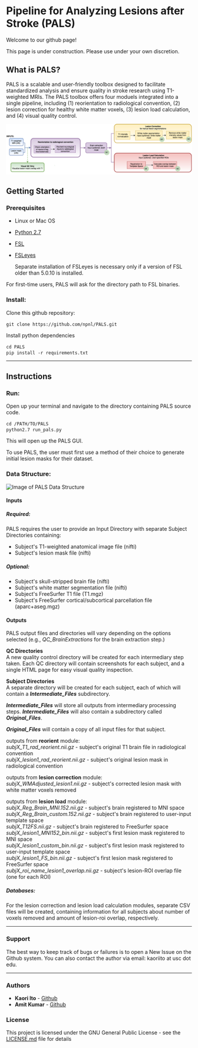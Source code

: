 # Pipeline for Analyzing Lesions after Stroke (PALS) #


Welcome to our github page!

This page is under construction. Please use under your own discretion.

## What is PALS?

PALS is a scalable and user-friendly toolbox designed to facilitate standardized analysis and ensure quality in stroke research using T1-weighted MRIs. The PALS toolbox offers four moduels integrated into a single pipeline, including (1) reorientation to radiological convention, (2) lesion correction for healthy white matter voxels, (3) lesion load calculation, and (4) visual quality control.

![Image of PALS Data Structure](images/pipeline.png)

## Getting Started

### Prerequisites

* Linux or Mac OS

* [Python 2.7](https://www.python.org/download/releases/2.7/)

* [FSL](https://fsl.fmrib.ox.ac.uk/fsl/fslwiki/FslInstallation)

* [FSLeyes](https://fsl.fmrib.ox.ac.uk/fsl/fslwiki/FSLeyes)

  Separate installation of FSLeyes is necessary only if a version of FSL older than 5.0.10 is installed.

For first-time users, PALS will ask for the directory path to FSL binaries.

<!-- ```
Give examples
``` -->

### Install:

Clone this github repository:

```
git clone https://github.com/npnl/PALS.git
```

Install python dependencies
```
cd PALS
pip install -r requirements.txt
```
---


## Instructions

### Run:
Open up your terminal and navigate to the directory containing PALS source code.

```
cd /PATH/TO/PALS
python2.7 run_pals.py
```
This will open up the PALS GUI.

To use PALS, the user must first use a method of their choice to generate initial lesion masks for their dataset.

### Data Structure:

![Image of PALS Data Structure](images/data_structure.jpg)

#### Inputs

##### Required:
PALS requires the user to provide an Input Directory with separate Subject Directories containing:

* Subject's T1-weighted anatomical image file (nifti)
* Subject's lesion mask file (nifti)

##### Optional:
* Subject's skull-stripped brain file (nifti)
* Subject's white matter segmentation file (nifti)
* Subject's FreeSurfer T1 file (T1.mgz)
* Subject's FreeSurfer cortical/subcortical parcellation file (aparc+aseg.mgz)

#### Outputs

PALS output files and directories will vary depending on the options selected (e.g., *QC_BrainExtractions* for the brain extraction step.)

__QC Directories__  
A new quality control directory will be created for each intermediary step taken. Each QC directory will contain screenshots for each subject, and a single HTML page for easy visual quality inspection.

__Subject Directories__  
A separate directory will be created for each subject, each of which will contain a __*Intermediate_Files*__ subdirectory.

__*Intermediate_Files*__ will store all outputs from intermediary processing steps. __*Intermediate_Files*__ will also contain a subdirectory called __*Original_Files*__.

__*Original_Files*__ will contain a copy of all input files for that subject.

outputs from __reorient__ module:   
*subjX_T1_rad_reorient.nii.gz* - subject's original T1 brain file in radiological convention  
*subjX_lesion1_rad_reorient.nii.gz* - subject's original lesion mask in radiological convention

outputs from __lesion correction__ module:  
*subjX_WMAdjusted_lesion1.nii.gz* - subject's corrected lesion mask with white matter voxels removed

outputs from __lesion load__ module:  
*subjX_Reg_Brain_MNI.152.nii.gz* - subject's brain registered to MNI space  
*subjX_Reg_Brain_custom.152.nii.gz* - subject's brain registered to user-input template space  
*subjX_T12FS.nii.gz* - subject's brain registered to FreeSurfer space  
*subjX_lesion1_MNI152_bin.nii.gz* - subject's first lesion mask registered to MNI space  
*subjX_lesion1_custom_bin.nii.gz* - subject's first lesion mask registered to user-input template space   
*subjX_lesion1_FS_bin.nii.gz* - subject's first lesion mask registered to FreeSurfer space  
*subjX_roi_name_lesion1_overlap.nii.gz* - subject's lesion-ROI overlap file (one for each ROI)

##### Databases:
For the lesion correction and lesion load calculation modules, separate CSV files will be created, containing information for all subjects about number of voxels removed and amount of lesion-roi overlap, respectively.



---
### Support

The best way to keep track of bugs or failures is to open a New Issue on the Github system. You can also contact the author via email: kaoriito at usc dot edu.

---

### Authors

* **Kaori Ito** - [Github](https://github.com/kaoriito)
* **Amit Kumar** - [Github](https://github.com/amitasviper)


### License

This project is licensed under the GNU General Public License - see the [LICENSE.md](LICENSE.md) file for details

<!-- ## Acknowledgments

* Hat tip to anyone who's code was used
* Inspiration
* etc -->
